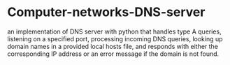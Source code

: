 # Computer-networks-DNS-server
an implementation of DNS server with python that handles type A queries, listening on a specified port, processing incoming DNS queries, looking up domain names in a provided local hosts file, and responds with either the corresponding IP address or an error message if the domain is not found.
